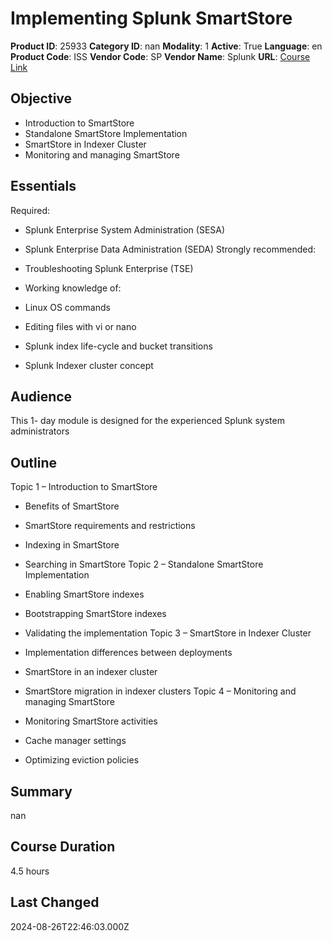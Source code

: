 # Implementing Splunk SmartStore

**Product ID**: 25933
**Category ID**: nan
**Modality**: 1
**Active**: True
**Language**: en
**Product Code**: ISS
**Vendor Code**: SP
**Vendor Name**: Splunk
**URL**: [Course Link](https://www.fastlaneus.com/course/splunk-iss)

## Objective
- Introduction to SmartStore
- Standalone SmartStore Implementation
- SmartStore in Indexer Cluster
- Monitoring and managing SmartStore

## Essentials
Required:


- Splunk Enterprise System Administration (SESA)
- Splunk Enterprise Data Administration (SEDA)
Strongly recommended:


- Troubleshooting Splunk Enterprise (TSE)
- Working knowledge of:
- Linux OS commands
- Editing files with vi or nano
- Splunk index life-cycle and bucket transitions
- Splunk Indexer cluster concept

## Audience
This 1- day module is designed for the experienced Splunk system administrators

## Outline
Topic 1 – Introduction to SmartStore


- Benefits of SmartStore
- SmartStore requirements and restrictions
- Indexing in SmartStore
- Searching in SmartStore
Topic 2 – Standalone SmartStore Implementation


- Enabling SmartStore indexes
- Bootstrapping SmartStore indexes
- Validating the implementation
Topic 3 – SmartStore in Indexer Cluster


- Implementation differences between deployments
- SmartStore in an indexer cluster
- SmartStore migration in indexer clusters
Topic 4 – Monitoring and managing SmartStore


- Monitoring SmartStore activities
- Cache manager settings
- Optimizing eviction policies

## Summary
nan

## Course Duration
4.5 hours

## Last Changed
2024-08-26T22:46:03.000Z
